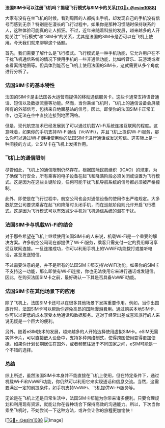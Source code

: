 **法国SIM卡可以注册飞机吗？揭秘飞行模式与SIM卡的关系[[TG💪+ @esim1088](https://t.me/s/esim1088)]**

大家有没有在坐飞机的时候，看到周围的人都掏出手机，却发现自己的手机没有信号而感到无奈？特别是在漫长的飞行过程中，如果你是那种习惯随时保持联系的人，这种体验可能真的让人抓狂。不过，近年来随着科技的发展，越来越多的人开始关注“飞行模式”和“SIM卡”的关系，尤其是法国的SIM卡是否可以在飞机上使用。今天我们就来聊聊这个话题。

首先，我们需要了解什么是飞行模式。飞行模式是一种手机功能，它允许用户在不干扰飞机通信系统的情况下使用手机的一些非通信功能，比如听音乐、玩游戏或者查看离线地图等。但具体到能否在飞机上使用法国的SIM卡，这就需要从多个角度进行分析了。

### 法国SIM卡的基本特性

法国的SIM卡是由法国各大运营商提供的移动通信服务卡。这些卡通常支持语音通话、短信以及数据流量等功能。然而，当你乘坐飞机时，飞机上的通信设备会屏蔽所有的外部信号，包括来自地面基站的信号。因此，即使你的法国SIM卡正常工作，也无法在空中直接连接到地面网络。

但是，现代航空技术已经发展到了可以通过机载Wi-Fi系统连接互联网的程度。这意味着，如果你的手机支持Wi-Fi通话（VoWiFi），并且飞机上提供Wi-Fi服务，那么你可以通过Wi-Fi连接使用你的法国SIM卡进行通话或发送短信。这实际上是一种间接的方式，让SIM卡在飞机上发挥作用。

### 飞机上的通信限制

尽管如此，飞机上的通信限制仍然存在。根据国际民航组织（ICAO）的规定，为了确保飞行安全，所有乘客的电子设备在起飞和降落阶段必须关闭或设置为飞行模式。这是因为在这些关键阶段，任何可能干扰飞机导航系统的信号都必须被严格控制。

此外，即使是在飞行过程中，航空公司也会对通信设备的使用作出严格规定。大多数航空公司要求乘客在起飞和降落时关闭手机，而在巡航阶段则允许开启飞行模式。这是因为飞行模式可以有效减少手机对飞机通信系统的潜在干扰。

### 法国SIM卡与机载Wi-Fi的结合

对于那些希望在飞机上继续使用法国SIM卡的人来说，机载Wi-Fi是一个重要的解决方案。许多航空公司现在都提供了Wi-Fi服务，乘客只需支付一定的费用即可享受互联网连接。一旦连接成功，你可以利用手机上的VoWiFi功能拨打或接听电话，甚至发送短信。

不过需要注意的是，并不是所有的法国SIM卡都支持VoWiFi功能。如果你的SIM卡不支持这一功能，那么即使有Wi-Fi连接，你也无法使用它来进行通话或发短信。因此，在购买法国SIM卡之前，最好确认一下其是否具备VoWiFi功能。

### 法国SIM卡在其他场景下的应用

除了飞机上，法国SIM卡还可以在很多其他场景下发挥重要作用。例如，当你出国旅行时，法国SIM卡可以帮助你避免高昂的国际漫游费用。通过购买本地SIM卡，你可以以更低的成本享受本地通话和数据服务。这对于经常出差或喜欢旅行的人来说无疑是一个巨大的便利。

另外，随着eSIM技术的发展，越来越多的人开始选择使用虚拟SIM卡。eSIM无需实体卡片，可以直接嵌入设备中，支持多种网络制式，使得跨国使用变得更加便捷。如果你计划长期居住在国外，或者频繁往返于不同国家之间，eSIM可能是一个不错的选择。

### 总结

综上所述，虽然法国SIM卡本身并不能直接在飞机上使用，但在特定条件下，通过机载Wi-Fi和VoWiFi功能，你仍然可以利用它来实现通话和信息交流。当然，这需要满足一定的前提条件，如手机支持VoWiFi、飞机提供Wi-Fi服务等。

无论是在飞机上还是日常生活中，法国SIM卡都能为你带来诸多便利。只要合理规划和利用现有资源，就能让你在各种场合下保持高效的沟通能力。所以，下次当你乘坐飞机时，不妨尝试一下这种方法，或许会让你的旅程更加愉快！

[[TG💪+ @esim1088](https://t.me/s/esim1088) ![Image](https://i.postimg.cc/4NQfJmqS/Snipaste-2025-05-13-00-14-12.png)]
